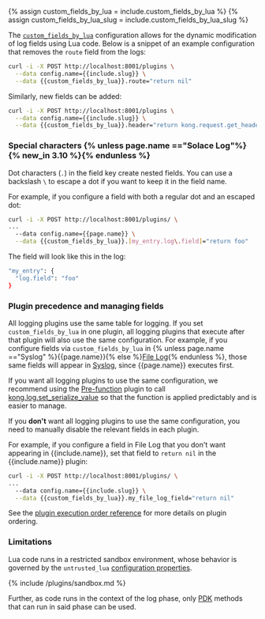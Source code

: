 {% assign custom_fields_by_lua = include.custom_fields_by_lua %}
{% assign custom_fields_by_lua_slug = include.custom_fields_by_lua_slug %}

The [`custom_fields_by_lua`](./reference/#schema--{{custom_fields_by_lua_slug}}) configuration allows for the dynamic modification of
log fields using Lua code. Below is a snippet of an example configuration that 
removes the `route` field from the logs:

```sh
curl -i -X POST http://localhost:8001/plugins \
  --data config.name={{include.slug}} \
  --data {{custom_fields_by_lua}}.route="return nil"
```

Similarly, new fields can be added:

```sh
curl -i -X POST http://localhost:8001/plugins \
  --data config.name={{include.slug}} \
  --data {{custom_fields_by_lua}}.header="return kong.request.get_header('h1')"
```

### Special characters {% unless page.name =="Solace Log"%}{% new_in 3.10 %}{% endunless %}

Dot characters (`.`) in the field key create nested fields. You can use a backslash `\` to escape a dot if you want to keep it in the field name.

For example, if you configure a field with both a regular dot and an escaped dot:

```sh
curl -i -X POST http://localhost:8001/plugins/ \
...
  --data config.name={{page.name}} \
  --data {{custom_fields_by_lua}}.[my_entry.log\.field]="return foo"
```
The field will look like this in the log:
```sh
"my_entry": {
  "log.field": "foo"
}
```

### Plugin precedence and managing fields

All logging plugins use the same table for logging. 
If you set `custom_fields_by_lua` in one plugin, all logging plugins that execute after that plugin will also use the same configuration. 
For example, if you configure fields via `custom_fields_by_lua` in {% unless page.name =="Syslog" %}{{page.name}}{% else %}[File Log](/plugins/file-log/){% endunless %}, those same fields will appear in [Syslog](/plugins/syslog/), since {{page.name}} executes first.

If you want all logging plugins to use the same configuration, we recommend using the [Pre-function](/plugins/pre-function/) plugin to call [kong.log.set_serialize_value](/gateway/pdk/reference/kong.log/#kong-log-set-serialize-value-key-value-options) so that the function is applied predictably and is easier to manage.

If you **don't** want all logging plugins to use the same configuration, you need to manually disable the relevant fields in each plugin. 

For example, if you configure a field in File Log that you don't want appearing in {{include.name}}, set that field to `return nil` in the {{include.name}} plugin:

```sh
curl -i -X POST http://localhost:8001/plugins/ \
...
  --data config.name={{include.slug}} \
  --data {{custom_fields_by_lua}}.my_file_log_field="return nil"
```

See the [plugin execution order reference](/gateway/entities/plugin/#plugin-contexts) for more details on plugin ordering.

### Limitations

Lua code runs in a restricted sandbox environment, whose behavior is governed
by the `untrusted_lua` [configuration properties](/gateway/configuration/).

{% include /plugins/sandbox.md %}

Further, as code runs in the context of the log phase, only [PDK](/gateway/pdk/reference/) methods
that can run in said phase can be used.
